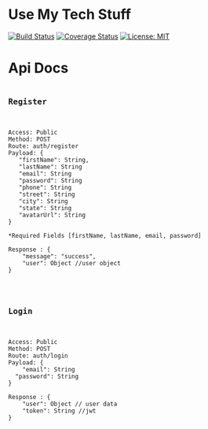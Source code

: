 # Use My Tech Stuff

[![Build Status](https://travis-ci.org/build-week-use-my-tech-stuff-umts/umts-backend.svg?branch=develop)](https://travis-ci.org/build-week-use-my-tech-stuff-umts/umts-backend) [![Coverage Status](https://coveralls.io/repos/github/build-week-use-my-tech-stuff-umts/umts-backend/badge.svg?branch=develop)](https://coveralls.io/github/build-week-use-my-tech-stuff-umts/umts-backend?branch=develop) [![License: MIT](https://img.shields.io/badge/License-MIT-yellow.svg)](https://opensource.org/licenses/MIT)

# Api Docs

<pre>
<h3>Register</h3>
<code>
Access: Public
Method: POST
Route: auth/register
Payload: {
   "firstName": String,
   "lastName": String
   "email": String
   "password": String
   "phone": String
   "street": String
   "city": String
   "state": String
   "avatarUrl": String
}

*Required Fields [firstName, lastName, email, password]

Response : {
    "message": "success",
    "user": Object //user object
}

</code>
</pre>

<pre>
<h3>Login </h3>
<code>
Access: Public
Method: POST
Route: auth/login
Payload: {
	"email": String
  "password": String
}

Response : {
    "user": Object // user data
    "token": String //jwt
}
</code>
</pre>